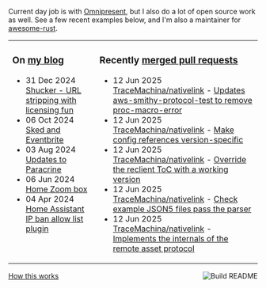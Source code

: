 Current day job is with [Omnipresent](https://www.omnipresent.com/), but I also do a lot of open source work as well. See a few recent examples below, and I'm also a maintainer for [awesome-rust](https://github.com/rust-unofficial/awesome-rust).

<table><tr><td valign="top">

### On [my blog](https://tevps.net/blog)
<!-- blog starts -->
* 31 Dec 2024 [Shucker - URL stripping with licensing fun](https://tevps.net/blog/2024/12/31/shucker-url-stripping-with-licensing-fun)
* 06 Oct 2024 [Sked and Eventbrite](https://tevps.net/blog/2024/10/06/sked-and-eventbrite)
* 03 Aug 2024 [Updates to Paracrine](https://tevps.net/blog/2024/08/03/updates-to-paracrine)
* 06 Jun 2024 [Home Zoom box](https://tevps.net/blog/2024/06/06/home-zoom-box)
* 04 Apr 2024 [Home Assistant IP ban allow list plugin](https://tevps.net/blog/2024/04/04/home-assistant-ip-ban-allow-list-plugin)
<!-- blog ends -->

</td><td valign="top">

### Recently [merged pull requests](https://github.com/search?o=desc&q=is%3Apr+author%3Apalfrey+-user%3Apalfrey+is%3Amerged+is%3Apublic&s=created&type=Issues)

<!-- prs starts -->
* 12 Jun 2025 [TraceMachina/nativelink](https://github.com/TraceMachina/nativelink) - [Updates aws-smithy-protocol-test to remove proc-macro-error](https://github.com/TraceMachina/nativelink/pull/1822)
* 12 Jun 2025 [TraceMachina/nativelink](https://github.com/TraceMachina/nativelink) - [Make config references version-specific](https://github.com/TraceMachina/nativelink/pull/1823)
* 12 Jun 2025 [TraceMachina/nativelink](https://github.com/TraceMachina/nativelink) - [Override the reclient ToC with a working version](https://github.com/TraceMachina/nativelink/pull/1827)
* 12 Jun 2025 [TraceMachina/nativelink](https://github.com/TraceMachina/nativelink) - [Check example JSON5 files pass the parser](https://github.com/TraceMachina/nativelink/pull/1818)
* 12 Jun 2025 [TraceMachina/nativelink](https://github.com/TraceMachina/nativelink) - [Implements the internals of the remote asset protocol](https://github.com/TraceMachina/nativelink/pull/1816)
<!-- prs ends -->

</td></tr></table>

<a href="https://github.com/palfrey/palfrey/actions"><img src="https://github.com/palfrey/palfrey/workflows/Build%20README/badge.svg?branch=main" align="right" alt="Build README"></a> <a href="https://tevps.net/blog/2020/7/11/customising-github-profile-pages/">How this works</a>

